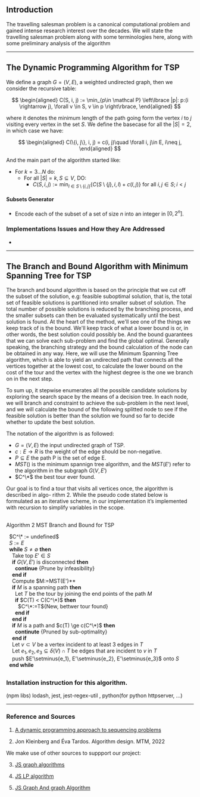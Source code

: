 ## **Introduction**
The travelling salesman problem is a canonical computational problem and gained intense
research interest over the decades. We will state the travelling salesman problem along with
some terminologies here, along with some preliminary analysis of the algorithm

---

## **The Dynamic Programming Algorithm for TSP**

We define a graph $G = (V, E)$, a weighted undirected graph, then we consider the recursive table: 

$$
\begin{aligned}
    C(S, i, j) := \min_{p\in \mathcal P}
    \left\lbrace
        |p|: p:(i \rightarrow j), \forall v \in S, v \in p
    \right\rbrace, 
\end{aligned}
$$

where it denotes the minimum length of the path going form the vertex $i$ to $j$ visiting every vertex in the set $S$. We define the basecase for all the $|S| = 2$, in which case we have: 

$$
\begin{aligned}
    C(\{i, j\}, i, j) = c(i, j)\quad \forall i, j\in E, i\neq j, 
\end{aligned}
$$

And the main part of the algorithm started like: 

* For $k = 3...N$ do: 
  * For all $|S| = k, S \subseteq V$, DO: 
    * $C(S, i, j) :=\min_{l \in S\setminus \{i, j\}}\{C(S\setminus \{j\}, i, l) + c(l, j)\}$ for all $i ,j \in S; i < j$

#### **Subsets Generator**

* Encode each of the subset of a set of size $n$ into an integer in $[0, 2^n]$. 

### **Implementations Issues and How they Are Addressed**

* 

---
## **The Branch and Bound Algorithm with Minimum Spanning Tree for TSP**

The branch and bound algorithm is based on the principle that we cut off the subset of the solution, e.g: feasible suboptimal solution, that is, the total set of feasible solutions is partitioned into smaller subset of solution. 
The total number of possible solutions is reduced by the branching process, and the smaller subsets can then be evaluated systematically until the best solution is found. 
At the heart of the method, we'll see one of the things we keep track of is the bound. We'll keep track of what a lower bound is or, in other words, the best solution could possibly be. And the bound guarantees that we can solve each sub-problem and find the global optimal. Generally speaking, the branching strategy and the bound calculation of the node can be obtained in any way. Here, we will use the Minimum Spanning Tree algorithm, which is able to yield an undirected path that connects all the vertices together at the lowest cost, to calculate the lower bound on the cost of the tour and the vertex with the highest degree is the one we branch on in the next step.


To sum up, it stepwise enumerates all the possible candidate solutions by exploring the search space by the means of a decision tree.
In each node, we will branch and constraint to achieve the sub-problem in the next level, and we will calculate the bound of the following splitted node to see if the feasible solution is better than the solution we found so far to decide whether to update the best solution. 


The notation of the algorithm is as followed:

 * $G = (V,E)$ the input undirected graph of TSP.
 * $c : E  \rightarrow  R$ is the weight of the edge should be non-negative.
 * $P \subseteq E$ the path P is the set of edge E.
 * $MST()$ is the minimum spannign tree algorithm, and the $MST(E')$ refer to the algorithm in the subgraph $G(V,E')$
 * $C^\*$ the best tour ever found.

Our goal is to find a tour that visits all vertices once, the algorithm is described in algo-
rithm 2. While the pseudo code stated below is formulated as an iterative scheme, in our
implementation it’s implemented with recursion to simplify variables in the scope.

##
Algorithm 2 MST Branch and Bound for TSP


&nbsp; $C^\* := undefined$<br/>
&nbsp; $S:={E}$<br/>
&nbsp; **while** $S \neq \emptyset$ **then**<br/>
&nbsp; &nbsp; Take top $E' \in S$<br/>
&nbsp; &nbsp; **if** $G(V,E')$ is disconnected **then**<br/>
&nbsp; &nbsp; &nbsp; **continue** {Prune by infeasibility}<br/>
&nbsp; &nbsp; **end if**<br/>
&nbsp; &nbsp; Compute $M:=MST(E')**<br/>
&nbsp; &nbsp; **if** $M$ is a spanning path **then**<br/>
&nbsp; &nbsp; &nbsp; Let $T$ be the tour by joining the end points of the path $M$<br/>
&nbsp; &nbsp; &nbsp; **if** $C(T) < C(C^\*)$ **then**<br/>
&nbsp; &nbsp; &nbsp; &nbsp;  $C^\*:=T${New, bettwer tour found}<br/>
&nbsp; &nbsp; &nbsp; **end if**<br/>
&nbsp; &nbsp; **end if**<br/>
&nbsp; &nbsp; **if** $M$ is a path and $c(T) \ge c(C^\*)$ **then**<br/>
&nbsp; &nbsp; &nbsp; **continute** {Pruned by sub-optimality}<br/>
&nbsp; &nbsp; **end if**<br/>
&nbsp; &nbsp; Let $v \subset V$ be a vertex incident to at least 3 edges in $T$<br/>
&nbsp; &nbsp; Let $e_1, e_2, e_3 \subseteq \delta(V) \cap T$ be edges that are incident to $v$ in $T$<br/>
&nbsp; &nbsp; push $E'\setminus\{e_1}, E'\setminus\{e_2\}, E'\setminus\{e_3\}$ onto $S$<br/>
&nbsp; **end while**<br/>

##



### Installation instruction for this algorithm. 

(npm libs) lodash, jest, jest-regex-util , python(for python httpserver, ...)

---
### **Reference and Sources**


1. [A dynamic programming approach to sequencing problems](https://epubs.siam.org/doi/abs/10.1137/0110015?journalCode=smjmap.1)

2. Jon Kleinberg and Éva Tardos. Algorithm design. MTM, 2022

We make use of other sources to suppport our project:

3. [JS graph algorithms](https://github.com/chen0040/js-graph-algorithms)

4. [JS LP algorithm](https://github.com/JWally/jsLPSolver)

5. [JS Graph And graph Algorithm](https://github.com/dagrejs/graphlib/wiki#browser-scripts)
